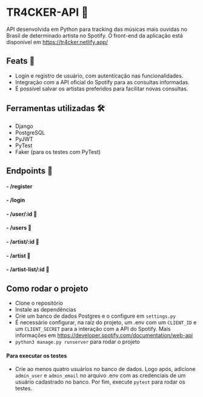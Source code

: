 # TR4CKER-API :page_with_curl:

API desenvolvida em Python para tracking das músicas mais ouvidas no Brasil de determinado artista no Spotify.
O front-end da aplicação está disponível em https://tr4cker.netlify.app/

## Feats :star2:	

- Login e registro de usuário, com autenticação nas funcionalidades.
- Integração com a API oficial do Spotify para as consultas informadas.
- É possível salvar os artistas preferidos para facilitar novas consultas.

## Ferramentas utilizadas :hammer_and_wrench:

- Django
- PostgreSQL
- PyJWT
- PyTest
- Faker (para os testes com PyTest)

## Endpoints :mag_right:

#### - /register
#### - /login
#### - /user/:id :closed_lock_with_key: 
#### - /users :closed_lock_with_key:
#### - /artist/:id :closed_lock_with_key:
#### - /artist :closed_lock_with_key:
#### - /artist-list/:id :closed_lock_with_key:

## Como rodar o projeto

- Clone o repositório
- Instale as dependências
- Crie um banco de dados Postgres e o configure em ```settings.py```
- É necessário configurar, na raíz do projeto, um .env com um ```CLIENT_ID``` e um ```CLIENT_SECRET``` para a interação com a API do Spotify. Mais informações em https://developer.spotify.com/documentation/web-api
- ```python3 manage.py runserver``` para rodar o projeto
#### Para executar os testes 

- Crie ao menos quatro usuários no banco de dados. Logo após, adicione ```admin_user``` e ```admin_email``` no arquivo .env com as credenciais de um usuário
cadastrado no banco. Por fim, execute ```pytest``` para rodar os testes.
